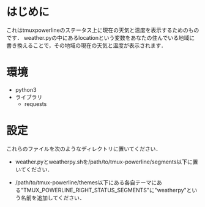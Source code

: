 # はじめに
これはtmuxpowerlineのステータス上に現在の天気と温度を表示するためのものです．
weather.pyの中にあるlocationという変数をあなたの住んでいる地域に書き換えることで，その地域の現在の天気と温度が表示されます．

# 環境

- python3
- ライブラリ
    - requests

# 設定
これらのファイルを次のようなディレクトリに置いてください．

- weather.pyとweatherpy.shを/path/to/tmux-powerline/segments以下に置いてください．

- /path/to/tmux-powerline/themes以下にある各自テーマにある"TMUX_POWERLINE_RIGHT_STATUS_SEGMENTS"に"weatherpy"という名前を追加してください．


